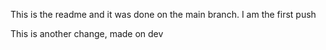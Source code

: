 This is the readme and it was done on the main branch. I am the first push

This is another change, made on dev

